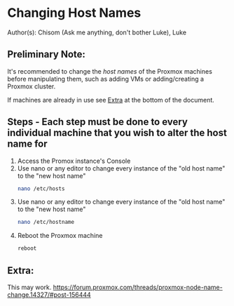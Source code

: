 # Changing Host Names

Author(s):
    Chisom (Ask me anything, don't bother Luke),
    Luke

## Preliminary Note:
It's recommended to change the *host names* of the Proxmox machines before manipulating them, such as adding VMs or adding/creating a Proxmox cluster.

If machines are already in use see [Extra](#extra) at the bottom of the document.

## Steps - Each step must be done to every individual machine that you wish to alter the host name for
1. Access the Promox instance's Console
2. Use nano or any editor to change every instance of the "old host name" to the "new host name"
	```sh
	nano /etc/hosts
	```
3. Use nano or any editor to change every instance of the "old host name" to the "new host name"
	```sh
	nano /etc/hostname
	```
4. Reboot the Proxmox machine
	 ```sh
	reboot
	```

## Extra:
This may work. https://forum.proxmox.com/threads/proxmox-node-name-change.14327/#post-156444




